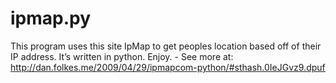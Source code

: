 ipmap.py
========

This program uses this site IpMap to get peoples location based off of their IP address. It’s written in python. Enjoy. - See more at: http://dan.folkes.me/2009/04/29/ipmapcom-python/#sthash.0IeJGvz9.dpuf
